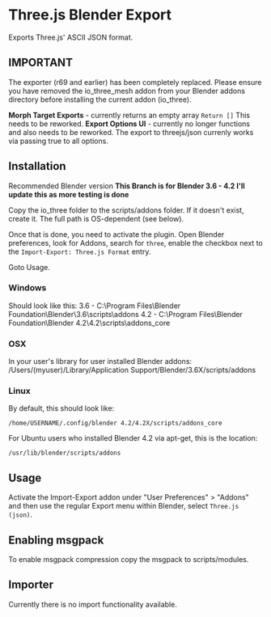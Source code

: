 # Three.js Blender Export

Exports Three.js' ASCII JSON format.

## IMPORTANT

The exporter (r69 and earlier) has been completely replaced. Please ensure you have removed the io_three_mesh addon from your Blender addons directory before installing the current addon (io_three).

**Morph Target Exports** - currently returns an empty array `Return []` This needs to be reworked.
**Export Options UI** - currently no longer functions and also needs to be reworked. The export to threejs/json currenly works via passing true to all options.

## Installation

Recommended Blender version **This Branch is for Blender 3.6 - 4.2 I'll update this as more testing is done**

Copy the io_three folder to the scripts/addons folder. If it doesn't exist, create it. The full path is OS-dependent (see below).

Once that is done, you need to activate the plugin. Open Blender preferences, look for
Addons, search for `three`, enable the checkbox next to the `Import-Export: Three.js Format` entry.

Goto Usage.

### Windows

Should look like this:
3.6 - C:\Program Files\Blender Foundation\Blender\3.6\scripts\addons
4.2 - C:\Program Files\Blender Foundation\Blender 4.2\4.2\scripts\addons_core

### OSX

In your user's library for user installed Blender addons:
/Users/(myuser)/Library/Application Support/Blender/3.6X/scripts/addons

### Linux

By default, this should look like:

    /home/USERNAME/.config/blender 4.2/4.2X/scripts/addons_core

For Ubuntu users who installed Blender 4.2 via apt-get, this is the location:

    /usr/lib/blender/scripts/addons

## Usage

Activate the Import-Export addon under "User Preferences" > "Addons" and then use the regular Export menu within Blender, select `Three.js (json)`.

## Enabling msgpack

To enable msgpack compression copy the msgpack to scripts/modules.

## Importer

Currently there is no import functionality available.
